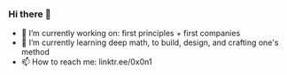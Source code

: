 ### Hi there 👋

<!--
**gensai-sec/gensai-sec** is a ✨ _special_ ✨ repository because its `README.md` (this file) appears on your GitHub profile.

Here are some ideas to get you started:
-->
- 🔭 I’m currently working on: first principles + first companies
- 🌱 I’m currently learning deep math, to build, design, and crafting one's method
- 📫 How to reach me: linktr.ee/0x0n1

